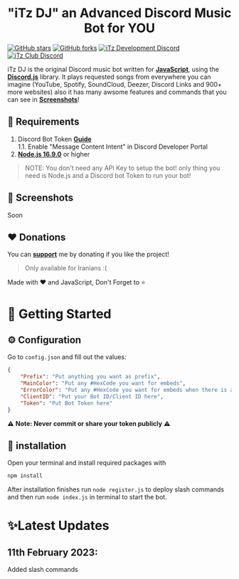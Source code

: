 <h1 align="center">"iTz DJ" an Advanced Discord Music Bot for YOU</h1>

[![GitHub stars](https://img.shields.io/github/stars/iTzArshia/iTz-DJ.svg)](https://github.com/iTzArshia/iTz-DJ/stargazers)
[![GitHub forks](https://img.shields.io/github/forks/iTzArshia/iTz-DJ.svg)](https://github.com/iTzArshia/iTz-DJ/network)
[![iTz Development Discord](https://badgen.net/discord/members/nKrBshQvcK)](https://discord.gg/nKrBshQvcK)
[![iTz Club Discord](https://badgen.net/discord/members/8hr9CRqmfc)](https://discord.gg/8hr9CRqmfc)

iTz DJ is the original Discord music bot written for **[JavaScript](https://www.javascript.com/)**, using the **[Discord.js](discord.js.org/)** library. It plays requested songs from everywhere you can imagine (YouTube, Spotify, SoundCloud, Deezer, Discord Links and 900+ more websites) also it has many awsome features and commands that you can see in **[Screenshots](https://github.com/iTzArshia/iTz-DJ/edit/main/README.md#-screenshots)**!
## 🚧 Requirements
1. Discord Bot Token **[Guide](https://discordjs.guide/preparations/setting-up-a-bot-application.html#creating-your-bot)**  
   1.1. Enable "Message Content Intent" in Discord Developer Portal
2. **[Node.js 16.9.0](https://nodejs.org/en/download/)** or higher
> NOTE: You don't need any API Key to setup the bot! only thing you need is Node.js and a Discord bot Token to run your bot!
## 📸 Screenshots
Soon
## ❤️ Donations
You can **[support](https://reymit.ir/itz_arshia)** me by donating if you like the project!
> Only available for Iranians :(

Made with ❤️ and JavaScript, Don't Forget to ⭐
# 🚀 Getting Started
## ⚙️ Configuration
Go to `config.json` and fill out the values:
```json
{
    "Prefix": "Put anything you want as prefix",
    "MainColor": "Put any #HexCode you want for embeds",
    "ErrorColor": "Put any #HexCode you want for embeds when there is an error",
    "ClientID": "Put your Bot ID/Client ID here",
    "Token": "Put Bot Token here"
}
```
⚠️ **Note: Never commit or share your token publicly** ⚠️
## 🧠 installation
Open your terminal and install required packages with
```sh
npm install
```
After installation finishes run `node register.js` to deploy slash commands and then run `node index.js` in terminal to start the bot.
# ✨Latest Updates
## 11th February 2023:
Added slash commands